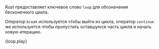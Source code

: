 Rust предоставляет ключевое слово `loop` для обозначения бесконечного цикла.

Оператор `break` используется чтобы выйти из цикла, оператор `continue` же используется чтобы пропустить оставшуюся часть цикла и начать новую итерацию.

{loop.play}
